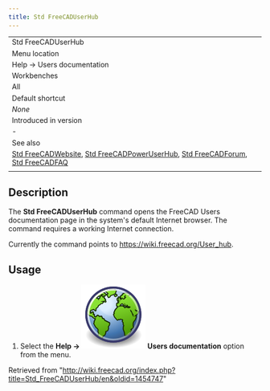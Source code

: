 ```yaml
---
title: Std FreeCADUserHub
---
```


|                                                                                                                                                                                                                                                             |
| ----------------------------------------------------------------------------------------------------------------------------------------------------------------------------------------------------------------------------------------------------------- |
| Std FreeCADUserHub                                                                                                                                                                                                                                          |
| Menu location                                                                                                                                                                                                                                               |
| Help → Users documentation                                                                                                                                                                                                                                  |
| Workbenches                                                                                                                                                                                                                                                 |
| All                                                                                                                                                                                                                                                         |
| Default shortcut                                                                                                                                                                                                                                            |
| _None_                                                                                                                                                                                                                                                      |
| Introduced in version                                                                                                                                                                                                                                       |
| -                                                                                                                                                                                                                                                           |
| See also                                                                                                                                                                                                                                                    |
| [Std FreeCADWebsite](/Std_FreeCADWebsite "Std FreeCADWebsite"), [Std FreeCADPowerUserHub](/Std_FreeCADPowerUserHub "Std FreeCADPowerUserHub"), [Std FreeCADForum](/Std_FreeCADForum "Std FreeCADForum"), [Std FreeCADFAQ](/Std_FreeCADFAQ "Std FreeCADFAQ") |
|                                                                                                                                                                                                                                                             |

## Description

The **Std FreeCADUserHub** command opens the FreeCAD Users documentation page in the system's default Internet browser. The command requires a working Internet connection.

Currently the command points to <https://wiki.freecad.org/User_hub>.

## Usage

1. Select the **Help → ![](/src/assets/images/Std_FreeCADUserHub.svg) Users documentation** option from the menu.

Retrieved from "<http://wiki.freecad.org/index.php?title=Std_FreeCADUserHub/en&oldid=1454747>"
